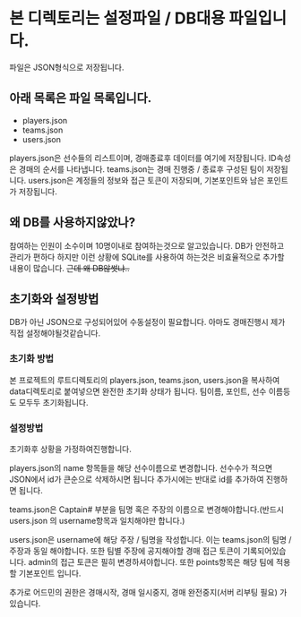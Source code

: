 # 본 디렉토리는 설정파일 / DB대용 파일입니다.
파일은 JSON형식으로 저장됩니다. 

## 아래 목록은 파일 목록입니다.

 - players.json
 - teams.json
 - users.json

 players.json은 선수들의 리스트이며, 경매종료후 데이터를 여기에 저장됩니다. ID속성은 경매의 순서를 나타냅니다. teams.json는 경매 진행중 / 종료후 구성된 팀이 저장됩니다. users.json은 계정들의 정보와 접근 토큰이 저장되며, 기본포인트와 남은 포인트가 저장됩니다.

 ## 왜 DB를 사용하지않았나?
 참여하는 인원이 소수이며 10명이내로 참여하는것으로 알고있습니다. DB가 안전하고 관리가 편하다 하지만 이런 상황에 SQLite를 사용하여 하는것은 비효율적으로 추가할 내용이 많습니다. ~~근데 왜 DB않썻냐..~~

 ##  초기화와 설정방법
 DB가 아닌 JSON으로 구성되어있어 수동설정이 필요합니다. 아마도 경매진행시 제가 직접 설정해야될것같습니다.

 ### 초기화 방법
본 프로젝트의 루트디렉토리의 players.json, teams.json, users.json을 복사하여 data디렉토리로 붙여넣으면 완전한 초기화 상태가 됩니다. 팀이름, 포인트, 선수 이름등도 모두두 초기화됩니다.

 ### 설정방법
 초기화후 상황을 가정하여진행합니다.


players.json의 name 항목들을 해당 선수이름으로 변경합니다. 선수수가 적으면 JSON에서 id가 큰순으로 삭제하시면 됩니다 추가시에는 반대로 id를 추가하여 진행하면 됩니다.

teams.json은 Captain# 부분을 팀명 혹은 주장의 이름으로 변경해야합니다.(반드시  users.json 의 username항목과 일치해야만 합니다.)

users.json은 username에 해당 주장 / 팀명을 작성합니다. 이는 teams.json의 팀명 / 주장과 동일 해야합니다. 또한 팀별 주장에 공지해야할 경매 접근 토큰이 기록되어있습니다. admin의 접근 토큰은 필히 변경하셔야합니다. 또한 points항목은 해당 팀에 적용할 기본포인트 입니다.

추가로 어드민의 권한은 경매시작, 경매 일시중지, 경매 완전중지(서버 리부팅 필요) 가 있습니다.